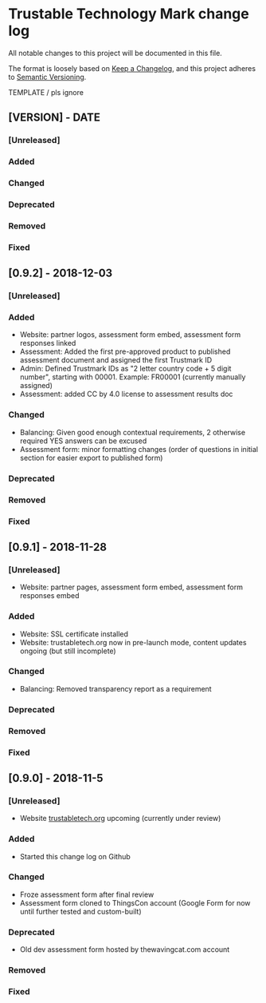 # Trustable Technology Mark change log

All notable changes to this project will be documented in this file.

The format is loosely based on [Keep a Changelog](https://keepachangelog.com/en/1.0.0/), and this project adheres to [Semantic Versioning](https://semver.org/spec/v2.0.0.html).

TEMPLATE / pls ignore
## [VERSION] - DATE
### [Unreleased]
### Added 
### Changed
### Deprecated
### Removed
### Fixed


## [0.9.2] - 2018-12-03
### [Unreleased]

### Added 
- Website: partner logos, assessment form embed, assessment form responses linked
- Assessment: Added the first pre-approved product to published assessment document and assigned the first Trustmark ID
- Admin: Defined Trustmark IDs as "2 letter country code + 5 digit number", starting with 00001. Example: FR00001 (currently manually assigned)
- Assessment: added CC by 4.0 license to assessment results doc
### Changed
- Balancing: Given good enough contextual requirements, 2 otherwise required YES answers can be excused
- Assessment form: minor formatting changes (order of questions in initial section for easier export to published form)
### Deprecated
### Removed
### Fixed


## [0.9.1] - 2018-11-28
### [Unreleased]
- Website: partner pages, assessment form embed, assessment form responses embed
### Added 
- Website: SSL certificate installed
- Website: trustabletech.org now in pre-launch mode, content updates ongoing (but still incomplete)
### Changed
- Balancing: Removed transparency report as a requirement 
### Deprecated
### Removed
### Fixed





## [0.9.0] - 2018-11-5
### [Unreleased]
- Website [trustabletech.org](https://trustabletech.org) upcoming (currently under review)

### Added 
- Started this change log on Github

### Changed
- Froze assessment form after final review
- Assessment form cloned to ThingsCon account (Google Form for now until further tested and custom-built)

### Deprecated
- Old dev assessment form hosted by thewavingcat.com account

### Removed

### Fixed

